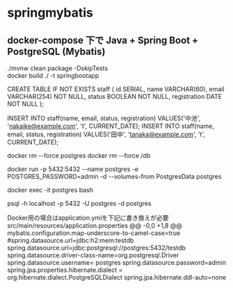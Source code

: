 # springmybatis

## docker-compose 下で Java + Spring Boot + PostgreSQL (Mybatis)

./mvnw clean package -DskipTests  
docker build ./ -t springbootapp

CREATE TABLE IF NOT EXISTS staff (
  id SERIAL,
  name VARCHAR(60),
  email VARCHAR(254) NOT NULL,
  status BOOLEAN NOT NULL,
  registration DATE NOT NULL
);

INSERT INTO staff(name, email, status, registration)
VALUES('中池', 'nakaike@example.com', 't', CURRENT_DATE);
INSERT INTO staff(name, email, status, registration)
VALUES('田中', 'tanaka@example.com', 't', CURRENT_DATE);

docker rm --force postgres
docker rm --force /db

docker run -p 5432:5432 --name postgres -e POSTGRES_PASSWORD=admin -d --volumes-from PostgresData postgres

docker exec -it postgres bash

psql -h localhost -p 5432 -U postgres -d postgres

Docker用の場合はapplication.ymlを下記に書き換えが必要
src/main/resources/application.properties 
@@ -0,0 +1,8 @@
mybatis.configuration.map-underscore-to-camel-case=true
#spring.datasource.url=jdbc:h2:mem:testdb
spring.datasource.url=jdbc:postgresql://postgres:5432/testdb
spring.datasource.driver-class-name=org.postgresql.Driver
spring.datasource.username= postgres
spring.datasource.password=admin
spring.jpa.properties.hibernate.dialect = org.hibernate.dialect.PostgreSQLDialect
spring.jpa.hibernate.ddl-auto=none
